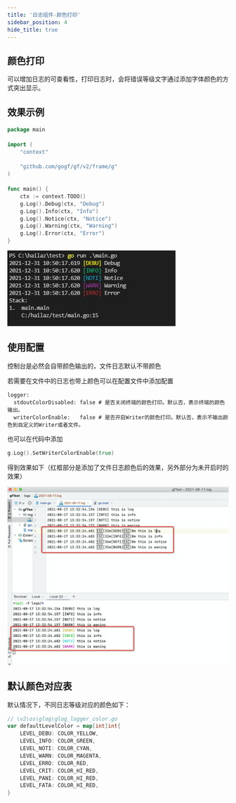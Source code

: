 ```yaml
---
title: '日志组件-颜色打印'
sidebar_position: 4
hide_title: true
---
```


## 颜色打印

可以增加日志的可查看性，打印日志时，会将错误等级文字通过添加字体颜色的方式突出显示。

## 效果示例

```go
package main

import (
    "context"

    "github.com/gogf/gf/v2/frame/g"
)

func main() {
    ctx := context.TODO()
    g.Log().Debug(ctx, "Debug")
    g.Log().Info(ctx, "Info")
    g.Log().Notice(ctx, "Notice")
    g.Log().Warning(ctx, "Warning")
    g.Log().Error(ctx, "Error")
}
```

![](/markdown/72a8694ef3a58bd374890acfe2b76d3b.png)

## 使用配置

控制台是必然会自带颜色输出的，文件日志默认不带颜色

若需要在文件中的日志也带上颜色可以在配置文件中添加配置

```
logger:
  stdoutColorDisabled: false # 是否关闭终端的颜色打印。默认否，表示终端的颜色输出。
  writerColorEnable:   false # 是否开启Writer的颜色打印。默认否，表示不输出颜色到自定义的Writer或者文件。
```

也可以在代码中添加

```go
g.Log().SetWriterColorEnable(true)
```

得到效果如下（红框部分是添加了文件日志颜色后的效果，另外部分为未开启时的效果）

![](/markdown/f9fe073a940dca54274b5de8c7a37513.png)

## 默认颜色对应表

默认情况下，不同日志等级对应的颜色如下：

```go
// \v2\os\glog\glog_logger_color.go
var defaultLevelColor = map[int]int{
    LEVEL_DEBU: COLOR_YELLOW,
    LEVEL_INFO: COLOR_GREEN,
    LEVEL_NOTI: COLOR_CYAN,
    LEVEL_WARN: COLOR_MAGENTA,
    LEVEL_ERRO: COLOR_RED,
    LEVEL_CRIT: COLOR_HI_RED,
    LEVEL_PANI: COLOR_HI_RED,
    LEVEL_FATA: COLOR_HI_RED,
}
```